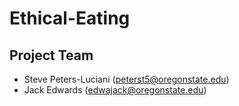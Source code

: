 # Ethical-Eating
## Project Team
- Steve Peters-Luciani (peterst5@oregonstate.edu)
- Jack Edwards (edwajack@oregonstate.edu)